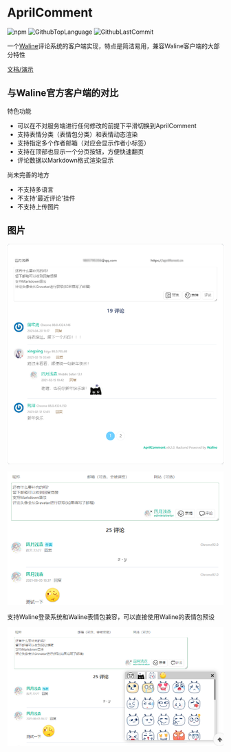 # AprilComment

![npm](https://img.shields.io/npm/v/april-comment?logo=npm&style=flat-square)
![GithubTopLanguage](https://img.shields.io/github/languages/top/innc11/AprilComment?color=success&style=flat-square)
![GithubLastCommit](https://img.shields.io/github/last-commit/innc11/AprilComment?style=flat-square)

一个[Waline](https://github.com/lizheming/waline)评论系统的客户端实现，特点是简洁易用，兼容Waline客户端的大部分特性

[文档/演示](https://innc11.github.io/AprilComment/)

## 与Waline官方客户端的对比

特色功能

+ 可以在不对服务端进行任何修改的前提下平滑切换到AprilComment
+ 支持表情分类（表情包分类）和表情动态渲染
+ 支持指定多个作者邮箱（对应会显示作者小标签）
+ 支持在顶部也显示一个分页按钮，方便快速翻页
+ 评论数据以Markdown格式渲染显示

尚未完善的地方

+ 不支持多语言
+ 不支持'最近评论'挂件
+ 不支持上传图片

## 图片

![overview.png](assets/overview.png)



![md_preview_smilie.png](assets/1.png)

支持Waline登录系统和Waline表情包兼容，可以直接使用Waline的表情包预设

![login_pagin.png](assets/2.png)

